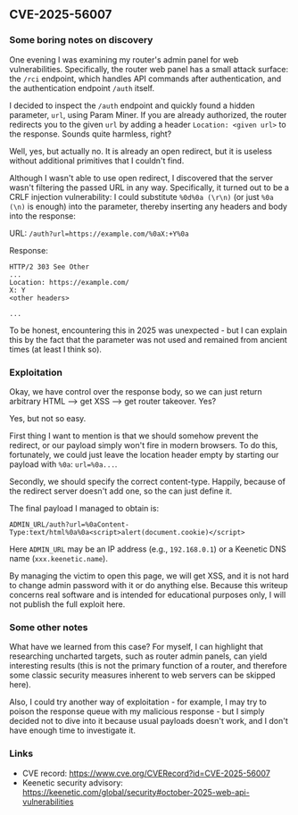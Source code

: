 ## CVE-2025-56007

### Some boring notes on discovery

One evening I was examining my router's admin panel for web vulnerabilities.
Specifically, the router web panel has a small attack surface: the `/rci` endpoint, which handles API commands after authentication, and the authentication endpoint `/auth` itself.

I decided to inspect the `/auth` endpoint and quickly found a hidden parameter, `url`, using Param Miner. If you are already authorized, the router redirects you to the given `url` by adding a header `Location: <given url>` to the response. Sounds quite harmless, right?

Well, yes, but actually no. It is already an open redirect, but it is useless without additional primitives that I couldn't find.

Although I wasn't able to use open redirect, I discovered that the server wasn't filtering the passed URL in any way. Specifically, it turned out to be a CRLF injection vulnerability: I could substitute `%0d%0a (\r\n)` (or just `%0a (\n)` is enough) into the parameter, thereby inserting any headers and body into the response:

URL: `/auth?url=https://example.com/%0aX:+Y%0a`

Response:

```
HTTP/2 303 See Other
...
Location: https://example.com/
X: Y
<other headers>

...
```

To be honest, encountering this in 2025 was unexpected - but I can explain this by the fact that the parameter was not used and remained from ancient times (at least I think so).

### Exploitation

Okay, we have control over the response body, so we can just return arbitrary HTML --> get XSS --> get router takeover. Yes?

Yes, but not so easy.

First thing I want to mention is that we should somehow prevent the redirect, or our payload simply won't fire in modern browsers. To do this, fortunately, we could just leave the location header empty by starting our payload with `%0a`: `url=%0a...`.

Secondly, we should specify the correct content-type. Happily, because of the redirect server doesn't add one, so the can just define it.

The final payload I managed to obtain is:

```
ADMIN_URL/auth?url=%0aContent-Type:text/html%0a%0a<script>alert(document.cookie)</script>
```

Here `ADMIN_URL` may be an IP address (e.g., `192.168.0.1`) or a Keenetic DNS name (`xxx.keenetic.name`).

By managing the victim to open this page, we will get XSS, and it is not hard to change admin password with it or do anything else. Because this writeup concerns real software and is intended for educational purposes only, I will not publish the full exploit here.

### Some other notes

What have we learned from this case? For myself, I can highlight that researching uncharted targets, such as router admin panels, can yield interesting results (this is not the primary function of a router, and therefore some classic security measures inherent to web servers can be skipped here).

Also, I could try another way of exploitation - for example, I may try to poison the response queue with my malicious response - but I simply decided not to dive into it because usual payloads doesn't work, and I don't have enough time to investigate it.

### Links

-   CVE record: https://www.cve.org/CVERecord?id=CVE-2025-56007
-   Keenetic security advisory: https://keenetic.com/global/security#october-2025-web-api-vulnerabilities
